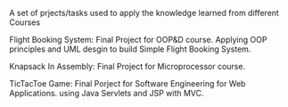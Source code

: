 A set of prjects/tasks used to apply the knowledge learned from different Courses

Flight Booking System: Final Project for OOP&D course.
Applying OOP principles and UML desgin to build Simple Flight Booking System.

Knapsack In Assembly: Final Project for Microprocessor course.

TicTacToe Game: Final Porject for Software Engineering for Web Applications. 
using Java Servlets and JSP with MVC. 
